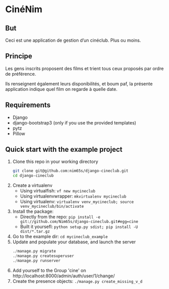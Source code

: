 CinéNim
=======

But
---
Ceci est une application de gestion d’un cinéclub. Plus ou moins.

Principe
--------
Les gens inscrits proposent des films et trient tous ceux proposés par ordre de préférence.

Ils renseignent également leurs disponibilités, et boum paf, la présente application indique quel film on regarde à quelle date.

Requirements
------------

* Django
* django-bootstrap3 (only if you use the provided templates)
* pytz
* Pillow

Quick start with the example project
------------

1. Clone this repo in your working directory
    ```bash
    git clone git@github.com:nim65s/django-cineclub.git
    cd django-cineclub
    ```
2. Create a virtualenv
    * Using virtualfish: `vf new mycineclub`
    * Using virtualenvwrapper: `mkvirtualenv mycineclub`
    * Using virtualenv: `virtualenv venv_mycineclub; source venv_mycineclub/bin/activate`
3. Install the package:
    * Directly from the repo: `pip install -e git://github.com/Nim65s/django-cineclub.git#egg=cine`
    * Built it yoursefl: `python setup.py sdist; pip install -U dist/*.tar.gz`
4. Go to the example dir: `cd mycineclub_example`
6. Update and populate your database, and launch the server
    ```python
    ./manage.py migrate
    ./manage.py createsuperuser
    ./manage.py runserver
    ```
7. Add yourself to the Group 'cine' on http://localhost:8000/admin/auth/user/1/change/
8. Create the presence objects: `./manage.py create_missing_v_d`
